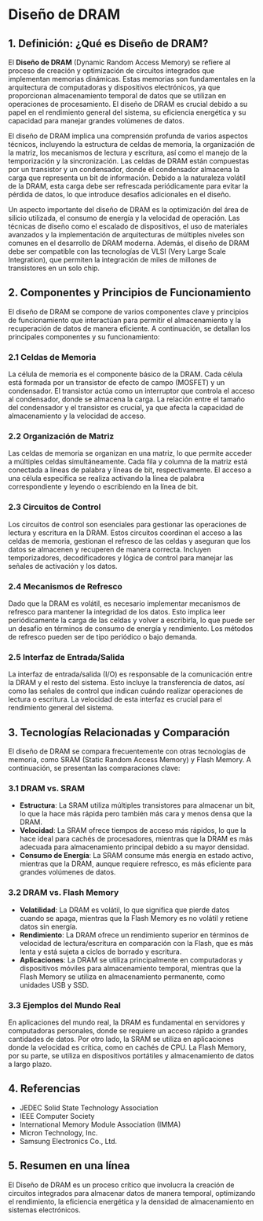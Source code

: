 # Diseño de DRAM

## 1. Definición: ¿Qué es **Diseño de DRAM**?
El **Diseño de DRAM** (Dynamic Random Access Memory) se refiere al proceso de creación y optimización de circuitos integrados que implementan memorias dinámicas. Estas memorias son fundamentales en la arquitectura de computadoras y dispositivos electrónicos, ya que proporcionan almacenamiento temporal de datos que se utilizan en operaciones de procesamiento. El diseño de DRAM es crucial debido a su papel en el rendimiento general del sistema, su eficiencia energética y su capacidad para manejar grandes volúmenes de datos.

El diseño de DRAM implica una comprensión profunda de varios aspectos técnicos, incluyendo la estructura de celdas de memoria, la organización de la matriz, los mecanismos de lectura y escritura, así como el manejo de la temporización y la sincronización. Las celdas de DRAM están compuestas por un transistor y un condensador, donde el condensador almacena la carga que representa un bit de información. Debido a la naturaleza volátil de la DRAM, esta carga debe ser refrescada periódicamente para evitar la pérdida de datos, lo que introduce desafíos adicionales en el diseño.

Un aspecto importante del diseño de DRAM es la optimización del área de silicio utilizada, el consumo de energía y la velocidad de operación. Las técnicas de diseño como el escalado de dispositivos, el uso de materiales avanzados y la implementación de arquitecturas de múltiples niveles son comunes en el desarrollo de DRAM moderna. Además, el diseño de DRAM debe ser compatible con las tecnologías de VLSI (Very Large Scale Integration), que permiten la integración de miles de millones de transistores en un solo chip.

## 2. Componentes y Principios de Funcionamiento
El diseño de DRAM se compone de varios componentes clave y principios de funcionamiento que interactúan para permitir el almacenamiento y la recuperación de datos de manera eficiente. A continuación, se detallan los principales componentes y su funcionamiento:

### 2.1 Celdas de Memoria
La célula de memoria es el componente básico de la DRAM. Cada célula está formada por un transistor de efecto de campo (MOSFET) y un condensador. El transistor actúa como un interruptor que controla el acceso al condensador, donde se almacena la carga. La relación entre el tamaño del condensador y el transistor es crucial, ya que afecta la capacidad de almacenamiento y la velocidad de acceso.

### 2.2 Organización de Matriz
Las celdas de memoria se organizan en una matriz, lo que permite acceder a múltiples celdas simultáneamente. Cada fila y columna de la matriz está conectada a líneas de palabra y líneas de bit, respectivamente. El acceso a una célula específica se realiza activando la línea de palabra correspondiente y leyendo o escribiendo en la línea de bit.

### 2.3 Circuitos de Control
Los circuitos de control son esenciales para gestionar las operaciones de lectura y escritura en la DRAM. Estos circuitos coordinan el acceso a las celdas de memoria, gestionan el refresco de las celdas y aseguran que los datos se almacenen y recuperen de manera correcta. Incluyen temporizadores, decodificadores y lógica de control para manejar las señales de activación y los datos.

### 2.4 Mecanismos de Refresco
Dado que la DRAM es volátil, es necesario implementar mecanismos de refresco para mantener la integridad de los datos. Esto implica leer periódicamente la carga de las celdas y volver a escribirla, lo que puede ser un desafío en términos de consumo de energía y rendimiento. Los métodos de refresco pueden ser de tipo periódico o bajo demanda.

### 2.5 Interfaz de Entrada/Salida
La interfaz de entrada/salida (I/O) es responsable de la comunicación entre la DRAM y el resto del sistema. Esto incluye la transferencia de datos, así como las señales de control que indican cuándo realizar operaciones de lectura o escritura. La velocidad de esta interfaz es crucial para el rendimiento general del sistema.

## 3. Tecnologías Relacionadas y Comparación
El diseño de DRAM se compara frecuentemente con otras tecnologías de memoria, como SRAM (Static Random Access Memory) y Flash Memory. A continuación, se presentan las comparaciones clave:

### 3.1 DRAM vs. SRAM
- **Estructura**: La SRAM utiliza múltiples transistores para almacenar un bit, lo que la hace más rápida pero también más cara y menos densa que la DRAM.
- **Velocidad**: La SRAM ofrece tiempos de acceso más rápidos, lo que la hace ideal para cachés de procesadores, mientras que la DRAM es más adecuada para almacenamiento principal debido a su mayor densidad.
- **Consumo de Energía**: La SRAM consume más energía en estado activo, mientras que la DRAM, aunque requiere refresco, es más eficiente para grandes volúmenes de datos.

### 3.2 DRAM vs. Flash Memory
- **Volatilidad**: La DRAM es volátil, lo que significa que pierde datos cuando se apaga, mientras que la Flash Memory es no volátil y retiene datos sin energía.
- **Rendimiento**: La DRAM ofrece un rendimiento superior en términos de velocidad de lectura/escritura en comparación con la Flash, que es más lenta y está sujeta a ciclos de borrado y escritura.
- **Aplicaciones**: La DRAM se utiliza principalmente en computadoras y dispositivos móviles para almacenamiento temporal, mientras que la Flash Memory se utiliza en almacenamiento permanente, como unidades USB y SSD.

### 3.3 Ejemplos del Mundo Real
En aplicaciones del mundo real, la DRAM es fundamental en servidores y computadoras personales, donde se requiere un acceso rápido a grandes cantidades de datos. Por otro lado, la SRAM se utiliza en aplicaciones donde la velocidad es crítica, como en cachés de CPU. La Flash Memory, por su parte, se utiliza en dispositivos portátiles y almacenamiento de datos a largo plazo.

## 4. Referencias
- JEDEC Solid State Technology Association
- IEEE Computer Society
- International Memory Module Association (IMMA)
- Micron Technology, Inc.
- Samsung Electronics Co., Ltd.

## 5. Resumen en una línea
El Diseño de DRAM es un proceso crítico que involucra la creación de circuitos integrados para almacenar datos de manera temporal, optimizando el rendimiento, la eficiencia energética y la densidad de almacenamiento en sistemas electrónicos.